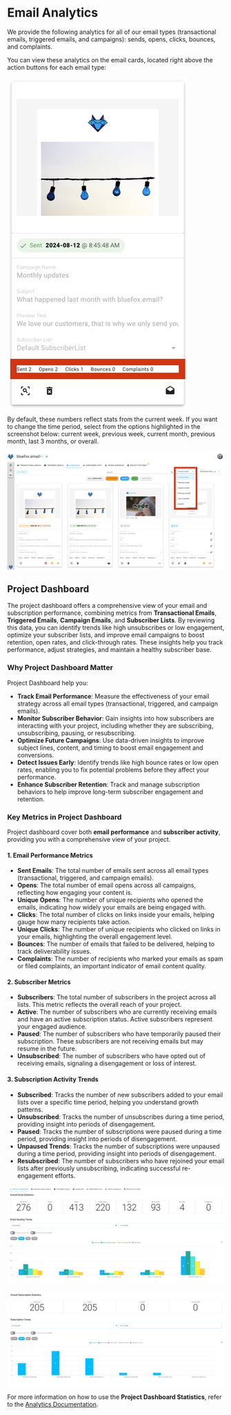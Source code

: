 # Email Analytics
We provide the following analytics for all of our email types (transactional emails, triggered emails, and campaigns): sends, opens, clicks, bounces, and complaints.

You can view these analytics on the email cards, located right above the action buttons for each email type:

![Analytics section on email cards](./project-analytics-card.webp)

By default, these numbers reflect stats from the current week. If you want to change the time period, select from the options highlighted in the screenshot below: current week, previous week, current month, previous month, last 3 months, or overall.

![Analytics time filter.](./project-analytics-time.webp)



## Project Dashboard

The project dashboard offers a comprehensive view of your email and subscription performance, combining metrics from **Transactional Emails**, **Triggered Emails**, **Campaign Emails**, and **Subscriber Lists**. By reviewing this data, you can identify trends like high unsubscribes or low engagement, optimize your subscriber lists, and improve email campaigns to boost retention, open rates, and click-through rates. These insights help you track performance, adjust strategies, and maintain a healthy subscriber base.


### Why Project Dashboard Matter

Project Dashboard help you:

- **Track Email Performance**: Measure the effectiveness of your email strategy across all email types (transactional, triggered, and campaign emails).
- **Monitor Subscriber Behavior**: Gain insights into how subscribers are interacting with your project, including whether they are subscribing, unsubscribing, pausing, or resubscribing.
- **Optimize Future Campaigns**: Use data-driven insights to improve subject lines, content, and timing to boost email engagement and conversions.
- **Detect Issues Early**: Identify trends like high bounce rates or low open rates, enabling you to fix potential problems before they affect your performance.
- **Enhance Subscriber Retention**: Track and manage subscription behaviors to help improve long-term subscriber engagement and retention.

### Key Metrics in Project Dashboard

Project dashboard cover both **email performance** and **subscriber activity**, providing you with a comprehensive view of your project.

#### 1. **Email Performance Metrics**
- **Sent Emails**: The total number of emails sent across all email types (transactional, triggered, and campaign emails).
- **Opens**: The total number of email opens across all campaigns, reflecting how engaging your content is.
- **Unique Opens**: The number of unique recipients who opened the emails, indicating how widely your emails are being engaged with.
- **Clicks**: The total number of clicks on links inside your emails, helping gauge how many recipients take action.
- **Unique Clicks**: The number of unique recipients who clicked on links in your emails, highlighting the overall engagement level.
- **Bounces**: The number of emails that failed to be delivered, helping to track deliverability issues.
- **Complaints**: The number of recipients who marked your emails as spam or filed complaints, an important indicator of email content quality.

#### 2. **Subscriber Metrics**
- **Subscribers**: The total number of subscribers in the project across all lists. This metric reflects the overall reach of your project.
- **Active**: The number of subscribers who are currently receiving emails and have an active subscription status. Active subscribers represent your engaged audience.
- **Paused**: The number of subscribers who have temporarily paused their subscription. These subscribers are not receiving emails but may resume in the future.
- **Unsubscribed**: The number of subscribers who have opted out of receiving emails, signaling a disengagement or loss of interest.


#### 3. **Subscription Activity Trends**
- **Subscribed**: Tracks the number of new subscribers added to your email lists over a specific time period, helping you understand growth patterns.
- **Unsubscribed**: Tracks the number of unsubscribes during a time period, providing insight into periods of disengagement.
- **Paused**: Tracks the number of subscriptions were paused during a time period, providing insight into periods of disengagement.
- **Unpaused Trends**: Tracks the number of subscriptions were unpaused during a time period, providing insight into periods of disengagement.
- **Resubscribed**: The number of subscribers who have rejoined your email lists after previously unsubscribing, indicating successful re-engagement efforts.

![Project Emails Analytics](./project-analytics-email-stats.webp)


![Project Subscription Analytics](./project-analytics-subscription-stats.webp)

For more information on how to use the **Project Dashboard Statistics**, refer to the [Analytics Documentation](/docs/analytics).
